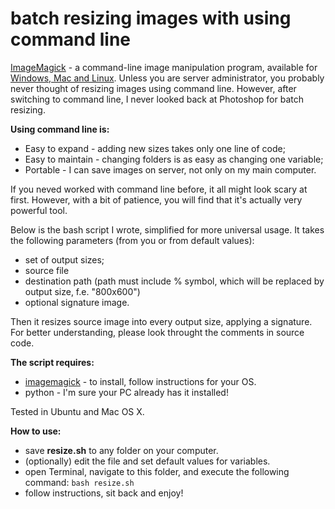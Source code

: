 batch resizing images with using command line
============

[ImageMagick](http://www.imagemagick.org/) - a command-line image manipulation program, available for [Windows, Mac and Linux](http://www.imagemagick.org/script/binary-releases.php). Unless you are server administrator, you probably never thought of resizing images using command line. However, after switching to command line, I never looked back at Photoshop for batch resizing. 

**Using command line is:**

* Easy to expand - adding new sizes takes only one line of code; 
* Easy to maintain - changing folders is as easy as changing one variable;
* Portable - I can save images on server, not only on my main computer.

If you neved worked with command line before, it all might look scary at first. However, with a bit of patience, you will find that it's actually very powerful tool. 

Below is the bash script I wrote, simplified for more universal usage. It takes the following parameters (from you or from default values):

* set of output sizes;
* source file
* destination path (path must include % symbol, which will be replaced by output size, f.e. "800x600")
* optional signature image.

Then it resizes source image into every output size, applying a signature. For better understanding, please look throught the comments in source code.

**The script requires:**

* [imagemagick](http://www.imagemagick.org/script/binary-releases.php) - to install, follow instructions for your OS. 
* python - I'm sure your PC already has it installed!

Tested in Ubuntu and Mac OS X. 

**How to use:**

* save **resize.sh** to any folder on your computer.
* (optionally) edit the file and set default values for variables.
* open Terminal, navigate to this folder, and execute the following command: `bash resize.sh`
* follow instructions, sit back and enjoy!
